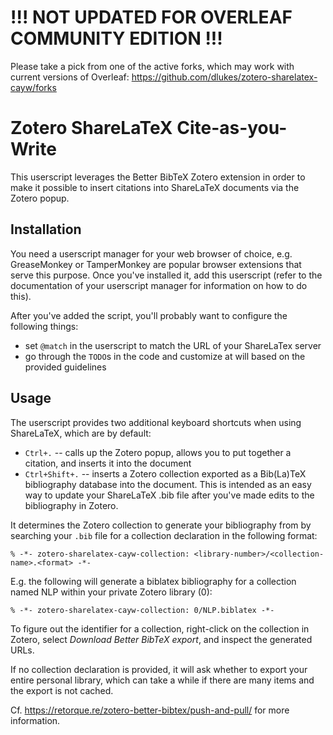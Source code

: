 !!! NOT UPDATED FOR OVERLEAF COMMUNITY EDITION !!!
==================================================

Please take a pick from one of the active forks, which may work with
current versions of Overleaf: https://github.com/dlukes/zotero-sharelatex-cayw/forks

Zotero ShareLaTeX Cite-as-you-Write
===================================

This userscript leverages the Better BibTeX Zotero extension in order to
make it possible to insert citations into ShareLaTeX documents via the
Zotero popup.

Installation
------------

You need a userscript manager for your web browser of choice, e.g.
GreaseMonkey or TamperMonkey are popular browser extensions that serve
this purpose. Once you've installed it, add this userscript (refer to
the documentation of your userscript manager for information on how to
do this).

After you've added the script, you'll probably want to configure the
following things:

- set `@match` in the userscript to match the URL of your ShareLaTex
  server
- go through the `TODO`s in the code and customize at will based on the
  provided guidelines

Usage
-----

The userscript provides two additional keyboard shortcuts when using
ShareLaTeX, which are by default:

- `Ctrl+.` -- calls up the Zotero popup, allows you to put together a
  citation, and inserts it into the document
- `Ctrl+Shift+.` -- inserts a Zotero collection exported as a Bib(La)TeX
  bibliography database into the document. This is intended as an easy
  way to update your ShareLaTeX .bib file after you've made edits to the
  bibliography in Zotero.

It determines the Zotero collection to generate your bibliography from
by searching your `.bib` file for a collection declaration in the
following format:

```
% -*- zotero-sharelatex-cayw-collection: <library-number>/<collection-name>.<format> -*-
```

E.g. the following will generate a biblatex bibliography for a
collection named NLP within your private Zotero library (0):

```
% -*- zotero-sharelatex-cayw-collection: 0/NLP.biblatex -*-
```

To figure out the identifier for a collection, right-click on the
collection in Zotero, select *Download Better BibTeX export*, and
inspect the generated URLs.

If no collection declaration is provided, it will ask whether to export
your entire personal library, which can take a while if there are many
items and the export is not cached.

Cf. <https://retorque.re/zotero-better-bibtex/push-and-pull/> for more
information.


